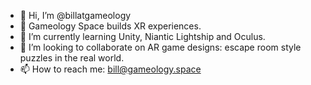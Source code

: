 - 👋 Hi, I’m @billatgameology
- 👀 Gameology Space builds XR experiences. 
- 🌱 I’m currently learning Unity, Niantic Lightship and Oculus. 
- 💞️ I’m looking to collaborate on AR game designs: escape room style puzzles in the real world.  
- 📫 How to reach me: bill@gameology.space

<!---
billatgameology/billatgameology is a ✨ special ✨ repository because its `README.md` (this file) appears on your GitHub profile.
You can click the Preview link to take a look at your changes.
--->
